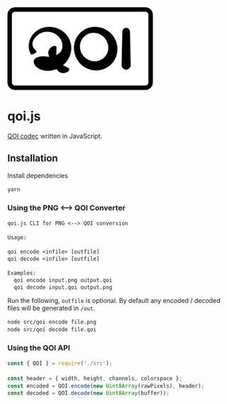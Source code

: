<img src="./assets/qoi-logo-black-framed.svg" />

# qoi.js
[QOI codec](https://github.com/phoboslab/qoi) written in JavaScript.

## Installation

Install dependencies
```sh
yarn
```

### Using the PNG <--> QOI Converter

```
qoi.js CLI for PNG <--> QOI conversion

Usage:

qoi encode <infile> [outfile]
qoi decode <infile> [outfile]

Examples:
  qoi encode input.png output.qoi
  qoi decode input.qoi output.png
```

Run the following, `outfile` is optional. By default any encoded / decoded files will be generated in `/out`.
```sh
node src/qoi encode file.png
node src/qoi decode file.qoi
```

### Using the QOI API

```js
const { QOI } = require('./src');

const header = { width, height, channels, colorspace };
const encoded = QOI.encode(new Uint8Array(rawPixels), header);
const decoded = QOI.decode(new Uint8Array(buffer));
```